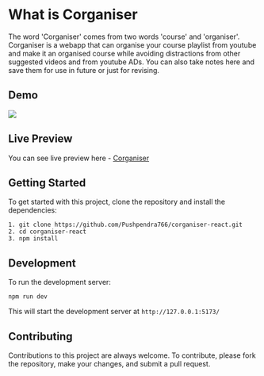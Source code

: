 # What is Corganiser

The word 'Corganiser' comes from two words 'course' and 'organiser'. Corganiser is a webapp that can organise your course playlist from youtube and make it an organised course while avoiding distractions from other suggested videos and from youtube ADs. You can also take notes here and save them for use in future or just for revising.

## Demo

![](https://github.com/Pushpendra766/corganiser-react/blob/main/client/src/assets/corganiser.gif)

## Live Preview

You can see live preview here - [Corganiser](https://corganiser.netlify.app/)

## Getting Started 

To get started with this project, clone the repository and install the dependencies:
```
1. git clone https://github.com/Pushpendra766/corganiser-react.git
2. cd corganiser-react
3. npm install
```

## Development

To run the development server:

 `npm run dev`

This will start the development server at `http://127.0.0.1:5173/`

## Contributing

Contributions to this project are always welcome. To contribute, please fork the repository, make your changes, and submit a pull request.

